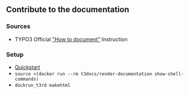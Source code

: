 ## Contribute to the documentation

### Sources

- TYPO3 Official ["How to document"](https://docs.typo3.org/m/typo3/docs-how-to-document/main/en-us/Index.html)
  Instruction

### Setup

- [Quickstart](https://docs.typo3.org/m/typo3/docs-how-to-document/main/en-us/RenderingDocs/Quickstart.html)
- ``source <(docker run --rm t3docs/render-documentation show-shell-commands)``
- ``dockrun_t3rd makehtml``
